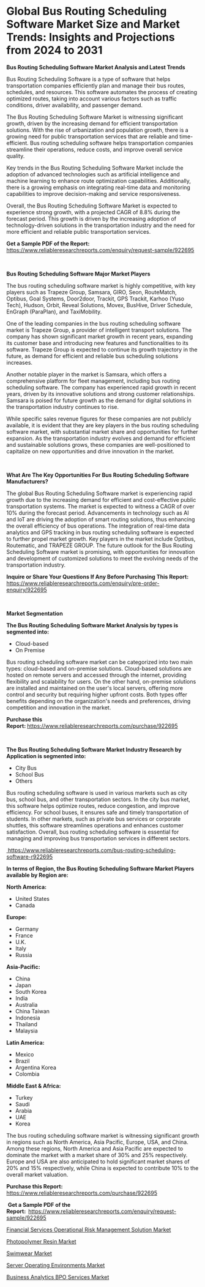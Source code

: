 <p><h1>Global Bus Routing Scheduling Software Market Size and Market Trends: Insights and Projections from 2024 to 2031</h1></p><p><strong>Bus Routing Scheduling Software Market Analysis and Latest Trends</strong></p>
<p><p>Bus Routing Scheduling Software is a type of software that helps transportation companies efficiently plan and manage their bus routes, schedules, and resources. This software automates the process of creating optimized routes, taking into account various factors such as traffic conditions, driver availability, and passenger demand.</p><p>The Bus Routing Scheduling Software Market is witnessing significant growth, driven by the increasing demand for efficient transportation solutions. With the rise of urbanization and population growth, there is a growing need for public transportation services that are reliable and time-efficient. Bus routing scheduling software helps transportation companies streamline their operations, reduce costs, and improve overall service quality.</p><p>Key trends in the Bus Routing Scheduling Software Market include the adoption of advanced technologies such as artificial intelligence and machine learning to enhance route optimization capabilities. Additionally, there is a growing emphasis on integrating real-time data and monitoring capabilities to improve decision-making and service responsiveness.</p><p>Overall, the Bus Routing Scheduling Software Market is expected to experience strong growth, with a projected CAGR of 8.8% during the forecast period. This growth is driven by the increasing adoption of technology-driven solutions in the transportation industry and the need for more efficient and reliable public transportation services.</p></p>
<p><strong>Get a Sample PDF of the Report:&nbsp;</strong> <a href="https://www.reliableresearchreports.com/enquiry/request-sample/922695">https://www.reliableresearchreports.com/enquiry/request-sample/922695</a></p>
<p>&nbsp;</p>
<p><strong>Bus Routing Scheduling Software Major Market Players</strong></p>
<p><p>The bus routing scheduling software market is highly competitive, with key players such as Trapeze Group, Samsara, GIRO, Seon, RouteMatch, Optibus, Goal Systems, Door2door, Trackit, GPS Trackit, Karhoo (Yuso Tech), Hudson, Orbit, Reveal Solutions, Movex, BusHive, Driver Schedule, EnGraph (ParaPlan), and TaxiMobility.</p><p>One of the leading companies in the bus routing scheduling software market is Trapeze Group, a provider of intelligent transport solutions. The company has shown significant market growth in recent years, expanding its customer base and introducing new features and functionalities to its software. Trapeze Group is expected to continue its growth trajectory in the future, as demand for efficient and reliable bus scheduling solutions increases.</p><p>Another notable player in the market is Samsara, which offers a comprehensive platform for fleet management, including bus routing scheduling software. The company has experienced rapid growth in recent years, driven by its innovative solutions and strong customer relationships. Samsara is poised for future growth as the demand for digital solutions in the transportation industry continues to rise.</p><p>While specific sales revenue figures for these companies are not publicly available, it is evident that they are key players in the bus routing scheduling software market, with substantial market share and opportunities for further expansion. As the transportation industry evolves and demand for efficient and sustainable solutions grows, these companies are well-positioned to capitalize on new opportunities and drive innovation in the market.</p></p>
<p>&nbsp;</p>
<p><strong>What Are The Key Opportunities For Bus Routing Scheduling Software Manufacturers?</strong></p>
<p><p>The global Bus Routing Scheduling Software market is experiencing rapid growth due to the increasing demand for efficient and cost-effective public transportation systems. The market is expected to witness a CAGR of over 10% during the forecast period. Advancements in technology such as AI and IoT are driving the adoption of smart routing solutions, thus enhancing the overall efficiency of bus operations. The integration of real-time data analytics and GPS tracking in bus routing scheduling software is expected to further propel market growth. Key players in the market include Optibus, Routematic, and TRAPEZE GROUP. The future outlook for the Bus Routing Scheduling Software market is promising, with opportunities for innovation and development of customized solutions to meet the evolving needs of the transportation industry.</p></p>
<p><strong>Inquire or Share Your Questions If Any Before Purchasing This Report:</strong> <a href="https://www.reliableresearchreports.com/enquiry/pre-order-enquiry/922695">https://www.reliableresearchreports.com/enquiry/pre-order-enquiry/922695</a></p>
<p>&nbsp;</p>
<p><strong>Market Segmentation</strong></p>
<p><strong>The Bus Routing Scheduling Software Market Analysis by types is segmented into:</strong></p>
<p><ul><li>Cloud-based</li><li>On Premise</li></ul></p>
<p><p>Bus routing scheduling software market can be categorized into two main types: cloud-based and on-premise solutions. Cloud-based solutions are hosted on remote servers and accessed through the internet, providing flexibility and scalability for users. On the other hand, on-premise solutions are installed and maintained on the user's local servers, offering more control and security but requiring higher upfront costs. Both types offer benefits depending on the organization's needs and preferences, driving competition and innovation in the market.</p></p>
<p><strong>Purchase this Report:&nbsp;</strong><a href="https://www.reliableresearchreports.com/purchase/922695">https://www.reliableresearchreports.com/purchase/922695</a></p>
<p>&nbsp;</p>
<p><strong>The Bus Routing Scheduling Software Market Industry Research by Application is segmented into:</strong></p>
<p><ul><li>City Bus</li><li>School Bus</li><li>Others</li></ul></p>
<p><p>Bus routing scheduling software is used in various markets such as city bus, school bus, and other transportation sectors. In the city bus market, this software helps optimize routes, reduce congestion, and improve efficiency. For school buses, it ensures safe and timely transportation of students. In other markets, such as private bus services or corporate shuttles, this software streamlines operations and enhances customer satisfaction. Overall, bus routing scheduling software is essential for managing and improving bus transportation services in different sectors.</p></p>
<p><a href="https://www.reliableresearchreports.com/bus-routing-scheduling-software-r922695">&nbsp;https://www.reliableresearchreports.com/bus-routing-scheduling-software-r922695</a></p>
<p><strong>In terms of Region, the Bus Routing Scheduling Software Market Players available by Region are:</strong></p>
<p>
    <p> <strong> North America: </strong>
        <ul>
            <li>United States</li>
            <li>Canada</li>
        </ul>
        </p> 
    <p> <strong> Europe: </strong>
        <ul>
            <li>Germany</li>
            <li>France</li>
            <li>U.K.</li>
            <li>Italy</li>
            <li>Russia</li>
        </ul>
        </p> 
    <p> <strong> Asia-Pacific: </strong>
        <ul>
            <li>China</li>
            <li>Japan</li>
            <li>South Korea</li>
            <li>India</li>
            <li>Australia</li>
            <li>China Taiwan</li>
            <li>Indonesia</li>
            <li>Thailand</li>
            <li>Malaysia</li>
        </ul>
        </p> 
    <p> <strong> Latin America: </strong>
        <ul>
            <li>Mexico</li>
            <li>Brazil</li>
            <li>Argentina Korea</li>
            <li>Colombia</li>
        </ul>
        </p> 
    <p> <strong> Middle East & Africa: </strong>
        <ul>
            <li>Turkey</li>
            <li>Saudi</li>
            <li>Arabia</li>
            <li>UAE</li>
            <li>Korea</li>
        </ul>
    </p>
    </p>
<p><p>The bus routing scheduling software market is witnessing significant growth in regions such as North America, Asia Pacific, Europe, USA, and China. Among these regions, North America and Asia Pacific are expected to dominate the market with a market share of 30% and 25% respectively. Europe and USA are also anticipated to hold significant market shares of 20% and 15% respectively, while China is expected to contribute 10% to the overall market valuation.</p></p>
<p><strong>Purchase this Report: </strong><a href="https://www.reliableresearchreports.com/purchase/922695">https://www.reliableresearchreports.com/purchase/922695</a></p>
<p>&nbsp;<strong>Get a Sample PDF of the Report:&nbsp;&nbsp;</strong><a href="https://www.reliableresearchreports.com/enquiry/request-sample/922695">https://www.reliableresearchreports.com/enquiry/request-sample/922695</a></p>
<p><strong></strong></p>
<p><p><a href="https://github.com/sydneyHley85/Market-Research-Report-List-1/blob/main/financial-services-operational-risk-management-solution-market.md">Financial Services Operational Risk Management Solution Market</a></p><p><a href="https://www.linkedin.com/pulse/photopolymer-resin-market-outlook-complete-industry-analysis-u441e?trackingId=kcxyth08QP6NqMLOUIIkig%3D%3D">Photopolymer Resin Market</a></p><p><a href="https://www.linkedin.com/pulse/swimwear-market-trends-focusing-insight-forecast-analysis-e3yce?trackingId=uJOejRZVSTylw%2B5b5Pc%2Bgw%3D%3D">Swimwear Market</a></p><p><a href="https://github.com/jadenRaynor/Market-Research-Report-List-1/blob/main/server-operating-environments-market.md">Server Operating Environments Market</a></p><p><a href="https://github.com/JordyBecker/Market-Research-Report-List-1/blob/main/business-analytics-bpo-services-market.md">Business Analytics BPO Services Market</a></p></p>